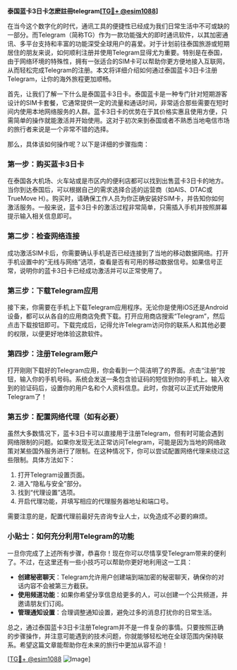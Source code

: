 **泰国蓝卡3日卡怎麽註冊telegram[[TG💪+ @esim1088](https://t.me/s/esim1088)]**

在当今这个数字化的时代，通讯工具的便捷性已经成为我们日常生活中不可或缺的一部分。而Telegram（简称TG）作为一款功能强大的即时通讯软件，以其加密通讯、多平台支持和丰富的功能深受全球用户的喜爱。对于计划前往泰国旅游或短期居住的朋友来说，如何顺利注册并使用Telegram显得尤为重要。特别是在泰国，由于网络环境的特殊性，拥有一张适合的SIM卡可以帮助你更方便地接入互联网，从而轻松完成Telegram的注册。本文将详细介绍如何通过泰国蓝卡3日卡注册Telegram，让你的海外旅程更加顺畅。

首先，让我们了解一下什么是泰国蓝卡3日卡。泰国蓝卡是一种专门针对短期游客设计的SIM卡套餐，它通常提供一定的流量和通话时间，非常适合那些需要在短时间内使用本地网络服务的人群。蓝卡3日卡的优势在于其价格实惠且使用方便，只需简单的操作就能激活并开始使用。这对于初次来到泰国或者不熟悉当地电信市场的旅行者来说是一个非常不错的选择。

那么，具体该如何操作呢？以下是详细的步骤指南：

### 第一步：购买蓝卡3日卡

在泰国各大机场、火车站或是市区内的便利店都可以找到出售蓝卡3日卡的地方。当你到达泰国后，可以根据自己的需求选择合适的运营商（如AIS、DTAC或TrueMove H）。购买时，请确保工作人员为你正确安装好SIM卡，并告知你如何激活服务。一般来说，蓝卡3日卡的激活过程非常简单，只需插入手机并按照屏幕提示输入相关信息即可。

### 第二步：检查网络连接

成功激活SIM卡后，你需要确认手机是否已经连接到了当地的移动数据网络。打开手机设置中的“无线与网络”选项，查看是否有可用的移动数据信号。如果信号正常，说明你的蓝卡3日卡已经成功激活并可以正常使用了。

### 第三步：下载Telegram应用

接下来，你需要在手机上下载Telegram应用程序。无论你是使用iOS还是Android设备，都可以从各自的应用商店免费下载。打开应用商店搜索“Telegram”，然后点击下载按钮即可。下载完成后，记得允许Telegram访问你的联系人和其他必要的权限，以便更好地体验这款软件。

### 第四步：注册Telegram账户

打开刚刚下载好的Telegram应用，你会看到一个简洁明了的界面。点击“注册”按钮，输入你的手机号码。系统会发送一条包含验证码的短信到你的手机上。输入收到的验证码后，设置你的用户名和个人资料信息。此时，你就可以正式开始使用Telegram了！

### 第五步：配置网络代理（如有必要）

虽然大多数情况下，蓝卡3日卡可以直接用于注册Telegram，但有时可能会遇到网络限制的问题。如果你发现无法正常访问Telegram，可能是因为当地的网络政策对某些国外服务进行了限制。在这种情况下，你可以尝试配置网络代理来绕过这些限制。具体方法如下：

1. 打开Telegram设置页面。
2. 进入“隐私与安全”部分。
3. 找到“代理设置”选项。
4. 开启代理功能，并填写相应的代理服务器地址和端口号。

需要注意的是，配置代理前最好先咨询专业人士，以免造成不必要的麻烦。

### 小贴士：如何充分利用Telegram的功能

一旦你完成了上述所有步骤，恭喜你！现在你可以尽情享受Telegram带来的便利了。不过，在这里还有一些小技巧可以帮助你更好地利用这一工具：

- **创建秘密聊天**：Telegram允许用户创建端到端加密的秘密聊天，确保你的对话内容不会被第三方截获。
- **使用频道功能**：如果你希望分享信息给更多的人，可以创建一个公共频道，并邀请朋友们订阅。
- **管理通知设置**：合理调整通知设置，避免过多的消息打扰你的日常生活。

总之，通过泰国蓝卡3日卡注册Telegram并不是一件复杂的事情。只要按照正确的步骤操作，并注意可能遇到的技术问题，你就能够轻松地在全球范围内保持联系。希望这篇文章能帮助你在未来的旅行中更加从容不迫！

[[TG💪+ @esim1088](https://t.me/s/esim1088) ![Image](https://i.postimg.cc/4NQfJmqS/Snipaste-2025-05-13-00-14-12.png)]